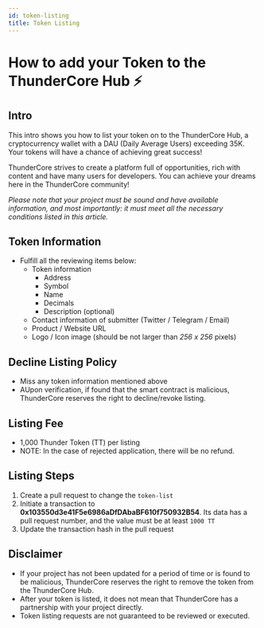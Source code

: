 ```yaml
---
id: token-listing
title: Token Listing
---
```

# How to add your Token to the ThunderCore Hub ⚡️


## Intro
This intro shows you how to list your token on to the ThunderCore Hub, a cryptocurrency wallet with a DAU (Daily Average Users) exceeding 35K. Your tokens will have a chance of achieving great success!

ThunderCore strives to create a platform full of opportunities, rich with content and have many users for developers. You can achieve your dreams here in the ThunderCore community! 

*Please note that your project must be sound and have available information, and most importantly: it must meet all the necessary conditions listed in this article.*

## Token Information
* Fulfill all the reviewing items below:
   * Token information 
      * Address 
      * Symbol 
      * Name 
      * Decimals 
      * Description (optional) 
   * Contact information of submitter (Twitter / Telegram / Email)
   * Product / Website URL
   * Logo / Icon image (should be not larger than *256 x 256* pixels) 

## Decline Listing Policy
   * Miss any token information mentioned above
   * AUpon verification, if found that the smart contract is malicious, ThunderCore reserves the right to decline/revoke listing.

## Listing Fee
   * 1,000 Thunder Token (TT) per listing 
   * NOTE: In the case of rejected application, there will be no refund.

## Listing Steps
   1. Create a pull request to change the `token-list`
   2. Initiate a transaction to **0x103550d3e41F5e6986aDfDAbaBF610f750932B54**. Its data has a pull request number, and the value must be at least `1000 TT`
   3. Update the transaction hash in the pull request


## Disclaimer
   * If your project has not been updated for a period of time or is found to be malicious, ThunderCore reserves the right to remove the token from the ThunderCore Hub. 
   * After your token is listed, it does not mean that ThunderCore has a partnership with your project directly. 
   * Token listing requests are not guaranteed to be reviewed or executed.
   